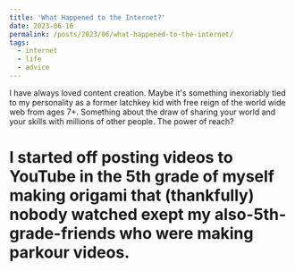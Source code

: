 ```yaml
---
title: 'What Happened to the Internet?'
date: 2023-06-16
permalink: /posts/2023/06/what-happened-to-the-internet/
tags:
  - internet
  - life
  - advice
---
```


I have always loved content creation. Maybe it's something inexoriably tied to my personality as a former latchkey kid with free reign of the world wide web from ages 7+. Something about the draw of sharing your world and your skills with millions of other people. The power of reach?

I started off posting videos to YouTube in the 5th grade of myself making origami that (thankfully) nobody watched exept my also-5th-grade-friends who were making parkour videos. 
======

